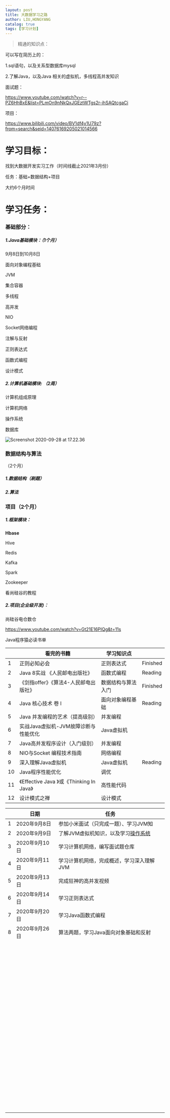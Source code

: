 ```yaml
---
layout: post
title: 大数据学习之路
author: LIU,HONGYANG
catalog: true
tags: [学习计划]
---
```




>  精通的知识点：

可以写在简历上的：

1.sql语句，以及关系型数据库mysql

2.了解Java，以及Java 相关的虚拟机，多线程高并发知识









面试题：

https://www.youtube.com/watch?v=r--PZ6HhBxE&list=PLmOn9nNkQxJGEztWTgs2r-ihSAQtcgaCi



项目：

https://www.bilibili.com/video/BV1df4y1U79z?from=search&seid=14076169205021014566



# 学习目标：



找到大数据开发实习工作（时间线截止2021年3月份）

任务：基础+数据结构+项目

大约6个月时间



# 学习任务：



### 基础部分：



##### 1.Java基础模块：（1个月）

9月8日到10月8日



面向对象编程基础

JVM

集合容器

多线程

高并发

NIO

Socket网络编程

注解与反射

正则表达式

函数式编程

设计模式



##### 2.计算机基础模块: （2周）



计算机组成原理

计算机网络

操作系统

数据库

![Screenshot 2020-09-28 at 17.22.36](https://tva1.sinaimg.cn/large/007S8ZIlgy1gj6ho93wqqj31360mgk5t.jpg)









### 数据结构与算法

（2个月）

##### 1.数据结构（刷题）

##### 2.算法





### 项目（2个月）



##### 1.框架模块：

**Hbase**

Hive

Redis

Kafka

Spark

Zookeeper

看尚硅谷的教程 





##### 2.项目(企业级开发)：

尚硅谷电仓数仓

https://www.youtube.com/watch?v=Gt21E16PIQg&t=11s



Java程序猿必读书单

|      | 看完的书籍                                | 学习知识点         |          |
| ---- | ----------------------------------------- | ------------------ | -------- |
| 1    | 正则必知必会                              | 正则表达式         | Finished |
| 2    | Java 8实战 《人民邮电出版社》             | 函数式编程         | Reading  |
| 3    | 《剑指offer》《算法4-人民邮电出版社》     | 数据结构与算法入门 | Finished |
| 4    | Java 核心技术 卷 I                        | 面向对象编程基础   | Reading  |
| 5    | Java 并发编程的艺术（提高级别）           | 并发编程           |          |
| 6    | 实战Java虚拟机-JVM故障诊断与性能优化      | Java虚拟机         |          |
| 7    | Java高并发程序设计（入门级别）            | 并发编程           |          |
| 8    | NIO与Socket 编程技术指南                  | 网络编程           |          |
| 9    | 深入理解Java虚拟机                        | Java虚拟机         | Reading  |
| 10   | Java程序性能优化                          | 调优               |          |
| 11   | 《Effective Java 》或《Thinking In Java》 | 高性能代码         |          |
| 12   | 设计模式之禅                              | 设计模式           |          |









|      | 日期          | 任务                                                         |
| ---- | ------------- | ------------------------------------------------------------ |
| 1    | 2020年9月8日  | 参加小米面试（只完成一题）、学习JVM知                        |
| 2    | 2020年9月9日  | 了解JVM虚拟机知识，以及学习[操作系统](https://www.bilibili.com/video/BV1js411b7vg) |
| 3    | 2020年9月10日 | 学习计算机网络，编写面试题仓库                               |
| 4    | 2020年9月11日 | 学习计算机网络，完成概述，学习深入理解JVM                    |
| 5    | 2020年9月13日 | 完成狂神的高并发视频                                         |
| 6    | 2020年9月14日 | 学习正则表达式                                               |
| 7    | 2020年9月20日 | 学习Java函数式编程                                           |
| 8    | 2020年9月26日 | 算法两题，学习Java面向对象基础和反射                         |
|      |               |                                                              |
|      |               |                                                              |
|      |               |                                                              |
|      |               |                                                              |
|      |               |                                                              |
|      |               |                                                              |
|      |               |                                                              |
|      |               |                                                              |
|      |               |                                                              |
|      |               |                                                              |
|      |               |                                                              |
|      |               |                                                              |
|      |               |                                                              |
|      |               |                                                              |
|      |               |                                                              |
|      |               |                                                              |
|      |               |                                                              |
|      |               |                                                              |
|      |               |                                                              |
|      |               |                                                              |
|      |               |                                                              |
|      |               |                                                              |
|      |               |                                                              |
|      |               |                                                              |
|      |               |                                                              |
|      |               |                                                              |
|      |               |                                                              |
|      |               |                                                              |
|      |               |                                                              |
|      |               |                                                              |
|      |               |                                                              |
|      |               |                                                              |
|      |               |                                                              |
|      |               |                                                              |
|      |               |                                                              |
|      |               |                                                              |
|      |               |                                                              |
|      |               |                                                              |
|      |               |                                                              |
|      |               |                                                              |
|      |               |                                                              |
|      |               |                                                              |
|      |               |                                                              |
|      |               |                                                              |
|      |               |                                                              |
|      |               |                                                              |
|      |               |                                                              |
|      |               |                                                              |
|      |               |                                                              |
|      |               |                                                              |
|      |               |                                                              |
|      |               |                                                              |
|      |               |                                                              |
|      |               |                                                              |
|      |               |                                                              |
|      |               |                                                              |
|      |               |                                                              |
|      |               |                                                              |
|      |               |                                                              |
|      |               |                                                              |
|      |               |                                                              |
|      |               |                                                              |
|      |               |                                                              |
|      |               |                                                              |
|      |               |                                                              |
|      |               |                                                              |
|      |               |                                                              |
|      |               |                                                              |
|      |               |                                                              |
|      |               |                                                              |
|      |               |                                                              |
|      |               |                                                              |
|      |               |                                                              |
|      |               |                                                              |
|      |               |                                                              |
|      |               |                                                              |
|      |               |                                                              |
|      |               |                                                              |
|      |               |                                                              |
|      |               |                                                              |
|      |               |                                                              |
|      |               |                                                              |
|      |               |                                                              |
|      |               |                                                              |
|      |               |                                                              |
|      |               |                                                              |
|      |               |                                                              |
|      |               |                                                              |
|      |               |                                                              |
|      |               |                                                              |

